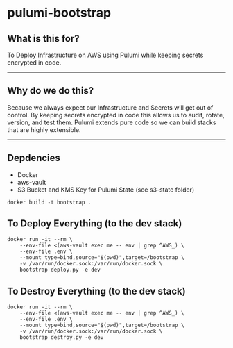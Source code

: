 # pulumi-bootstrap

## What is this for?

To Deploy Infrastructure on AWS using Pulumi while keeping secrets encrypted in code.

---

## Why do we do this?

Because we always expect our Infrastructure and Secrets will get out of control. By keeping secrets encrypted in code this allows us to audit, rotate, version, and test them. Pulumi extends pure code so we can build stacks that are highly extensible.

---

## Depdencies

* Docker
* aws-vault
* S3 Bucket and KMS Key for Pulumi State (see s3-state folder)

```
docker build -t bootstrap .
```

## To Deploy Everything (to the dev stack)

```
docker run -it --rm \
    --env-file <(aws-vault exec me -- env | grep ^AWS_) \
    --env-file .env \
    --mount type=bind,source="$(pwd)",target=/bootstrap \
    -v /var/run/docker.sock:/var/run/docker.sock \
    bootstrap deploy.py -e dev
```

## To Destroy Everything (to the dev stack)

```
docker run -it --rm \
    --env-file <(aws-vault exec me -- env | grep ^AWS_) \
    --env-file .env \
    --mount type=bind,source="$(pwd)",target=/bootstrap \
    -v /var/run/docker.sock:/var/run/docker.sock \
    bootstrap destroy.py -e dev
```

